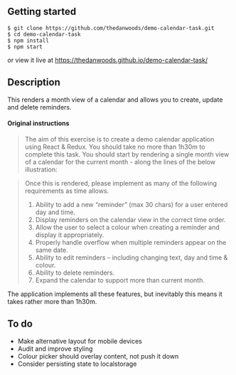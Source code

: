 ## Getting started

```
$ git clone https://github.com/thedanwoods/demo-calendar-task.git
$ cd demo-calendar-task
$ npm install
$ npm start
```
or view it live at https://thedanwoods.github.io/demo-calendar-task/

## Description

This renders a month view of a calendar and allows you to create, update and delete reminders.

#### Original instructions

> The aim of this exercise is to create a demo calendar application using React & Redux. You should take no more than 1h30m to complete this task.
> You should start by rendering a single month view of a calendar for the current month - along the lines of the below illustration:
 
> Once this is rendered, please implement as many of the following requirements as time allows.
> 1)	Ability to add a new “reminder” (max 30 chars) for a user entered day and time. 
> 2)	Display reminders on the calendar view in the correct time order.
> 3)	Allow the user to select a colour when creating a reminder and display it appropriately.
> 4)	Properly handle overflow when multiple reminders appear on the same date.
> 5)	Ability to edit reminders – including changing text, day and time & colour.
> 6)	Ability to delete reminders.
> 7)	Expand the calendar to support more than current month.

The application implements all these features, but inevitably this means it takes rather more than 1h30m.

## To do

  * Make alternative layout for mobile devices
  * Audit and improve styling
  * Colour picker should overlay content, not push it down
  * Consider persisting state to localstorage